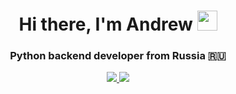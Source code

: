 <h1 align="center">Hi there, I'm Andrew <img src="https://github.com/blackcater/blackcater/raw/main/images/Hi.gif" width="32"></h1>
<h3 align="center">Python backend developer from Russia 🇷🇺</h3>
<p align="center">
  <a href="https://leetcode.com/Artek22/"><img src="https://img.shields.io/badge/LeetCode-004C99?style=for-the-badge&logo=LeetCode&logoColor=#d16c06">
  <a href="https://www.codewars.com/users/Artek22"><img src="https://img.shields.io/badge/Codewars-CC0000?style=for-the-badge&logo=codewars&logoColor=white">
</p>

